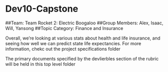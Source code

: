 # Dev10-Capstone

##Team: Team Rocket 2: Electric Boogaloo
##Group Members: Alex, Isaac, Will, Yansong
##Topic Category: Finance and Insurance

Overall, we’re looking at various stats about health and life insurance, and seeing how well we can predict state life expectancies. For more information, chekc out the project specifications folder

The primary documents specified by the devlierbles section of the rubric will be held in this top level folder

